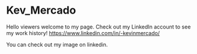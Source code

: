 # Kev_Mercado
Hello viewers welcome to my page. 
Check out my LinkedIn account to see my work history! 
https://www.linkedin.com/in/-kevinmercado/

You can check out my image on linkedin. 
